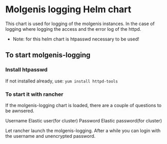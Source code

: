 # Molgenis logging Helm chart

This chart is used for logging of the molgenis instances. In the case of logging where logging the access and the error log of the httpd.

* Note: for this helm chart is htpasswd necessary to be used!

## To start molgenis-logging
### Install htpasswd
If not installed already, use:
```yum install httpd-tools```

### To start it with rancher
If the molgenis-logging chart is loaded, there are a couple of questions to be awnsered.

Username Elastic user(for cluster)
Password Elastic password(for cluster)

Let rancher launch the molgenis-logging. After a while you can login with the username and unencrypted password.